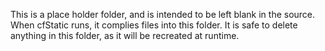 This is a place holder folder, and is intended to be left blank in the source.
When cfStatic runs, it complies files into this folder.
It is safe to delete anything in this folder, as it will be recreated at runtime.